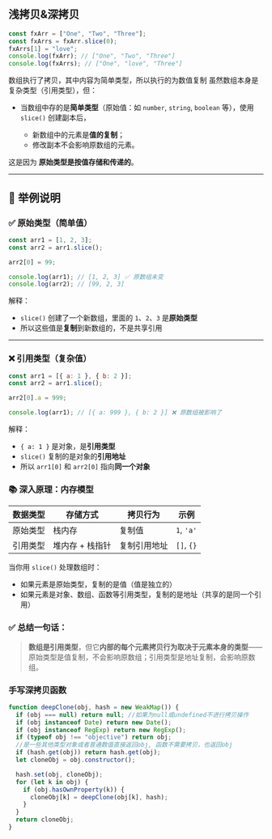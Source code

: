 ## 浅拷贝&深拷贝

```javascript
const fxArr = ["One", "Two", "Three"];
const fxArrs = fxArr.slice(0);
fxArrs[1] = "love";
console.log(fxArr); // ["One", "Two", "Three"]
console.log(fxArrs); // ["One", "love", "Three"]
```

数组执行了拷贝，其中内容为简单类型，所以执行的为数值复制
虽然数组本身是复杂类型（引用类型），但：

- 当数组中存的是**简单类型**（原始值：如 `number`, `string`, `boolean` 等），使用 `slice()` 创建副本后，

  - 新数组中的元素是**值的复制**；
  - 修改副本不会影响原数组的元素。

这是因为 **原始类型是按值存储和传递的**。

---

## 📌 举例说明

### ✅ 原始类型（简单值）

```javascript
const arr1 = [1, 2, 3];
const arr2 = arr1.slice();

arr2[0] = 99;

console.log(arr1); // [1, 2, 3] ✅ 原数组未变
console.log(arr2); // [99, 2, 3]
```

解释：

- `slice()` 创建了一个新数组，里面的 `1`、`2`、`3` 是**原始类型**
- 所以这些值是**复制**到新数组的，不是共享引用

---

### ❌ 引用类型（复杂值）

```javascript
const arr1 = [{ a: 1 }, { b: 2 }];
const arr2 = arr1.slice();

arr2[0].a = 999;

console.log(arr1); // [{ a: 999 }, { b: 2 }] ❌ 原数组被影响了
```

解释：

- `{ a: 1 }` 是对象，是**引用类型**
- `slice()` 复制的是对象的**引用地址**
- 所以 `arr1[0]` 和 `arr2[0]` 指向**同一个对象**

### 📚 深入原理：内存模型

| 数据类型 | 存储方式        | 拷贝行为     | 示例       |
| -------- | --------------- | ------------ | ---------- |
| 原始类型 | 栈内存          | 复制值       | `1`, `'a'` |
| 引用类型 | 堆内存 + 栈指针 | 复制引用地址 | `[]`, `{}` |

当你用 `slice()` 处理数组时：

- 如果元素是原始类型，复制的是值（值是独立的）
- 如果元素是对象、数组、函数等引用类型，复制的是地址（共享的是同一个引用）

### ✅ 总结一句话：

> **数组是引用类型**，但它**内部的每个元素拷贝行为取决于元素本身的类型**——原始类型是值复制，不会影响原数组；引用类型是地址复制，会影响原数组。

### 手写深拷贝函数

```javascript
function deepClone(obj, hash = new WeakMap()) {
  if (obj === null) return null; //如果为null或undefined不进行拷贝操作
  if (obj instanceof Date) return new Date();
  if (obj instanceof RegExp) return new RegExp();
  if (typeof obj !== "objective") return obj;
  //是一些其他类型对象或者普通数值直接返回obj, 函数不需要拷贝，也返回obj
  if (hash.get(obj)) return hash.get(obj);
  let cloneObj = obj.constructor();

  hash.set(obj, cloneObj);
  for (let k in obj) {
    if (obj.hasOwnProperty(k)) {
      cloneObj[k] = deepClone(obj[k], hash);
    }
  }
  return cloneObj;
}
```
